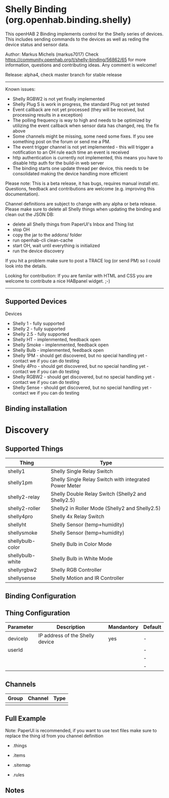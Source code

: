 # Shelly Binding (org.openhab.binding.shelly)

This openHAB 2 Binding implements control for the Shelly series of devices. This includes sending commands to the devices as well as reding the device status and sensor data.

Author: Markus Michels (markus7017)
Check  https://community.openhab.org/t/shelly-binding/56862/65 for more information, questions and contributing ideas. Any comment is welcome!

Release: alpha4, check master branch for stable release

---

Known issues:

* Shelly RGBW2 is not yet finally implemented
* Shelly Plug S is work in progress, the standard Plug not yet tested
* Event callback are not yet processed (they will be received, but processing results in a exception)
* The polling frequency is way to high and needs to be optimized by utilizing the event callback when sensor data has changed, req. the fix above
* Some channels might be missing, some need some fixes. If you see something post on the forum or send me a PM.
* The event trigger channel is not yet implemented - this will trigger a notification to an OH rule each time an event is received
* http authentication is currently not implemented, this means you have to disable http auth for the build-in web server
* The binding starts one update thread per device, this needs to be consolidated making the device handling more efficient


Please note:
This is a beta release, it has bugs, requires manual install etc. Questions, feedback and contributions are welcome (e.g. improving this documentation).

Channel definitions are subject to change with any alpha or beta release. Please make sure to delete all Shelly things when updating the binding and clean out the JSON DB:
- delete all Shelly things from PaperUI's Inbox and Thing list
- stop OH
- copy the jar to the addons/ folder
- run openhab-cli clean-cache
- start OH, wait until everything is initialized
- run the device discovery

If you hit a problem make sure to post a TRACE log (or send PM) so I could look into the details.

Looking for contribution: If you are familar with HTML and CSS you are welcome to contribute a nice HABpanel widget. ;-)

---

## Supported Devices

Devices

* Shelly 1     - fully supported
* Shelly 2     - fully supported
* Shelly 2.5   - fully supported
* Shelly HT    - implenmented, feedback open
* Shelly Smoke - implenmented, feedback open
* Shelly Bulb  - implenmented, feedback open
* Shelly 1PM   - should get discovered, but no special handling yet - contact we if you can do testing
* Shelly 4Pro  - should get discovered, but no special handling yet - contact we if you can do testing
* Shelly RGBW2 - should get discovered, but no special handling yet - contact we if you can do testing
* Shelly Sense - should get discovered, but no special handling yet - contact we if you can do testing

## Binding installation

# Discovery

## Supported Things

|Thing             |Type                                                       |
|------------------|-----------------------------------------------------------|
| shelly1          | Shelly Single Relay Switch                                |
| shelly1pm        | Shelly Single Relay Switch with integrated Power Meter    |
| shelly2-relay    | Shelly Double Relay Switch (Shelly2 and Shelly2.5)        |
| shelly2-roller   | Shelly2 in Roller Mode (Shelly2 and Shelly2.5)            |
| shelly4pro       | Shelly 4x Relay Switch                                    |
| shellyht         | Shelly Sensor (temp+humidity)                             |
| shellysmoke      | Shelly Sensor (temp+humidity)                             |
| shellybulb-color | Shelly Bulb in Color Mode                                 |
| shellybulb-white | Shelly Bulb in White Mode                                 |
| shellyrgbw2      | Shelly RGB Controller                                     |
| shellysense      | Shelly Motion and IR Controller                           |



## Binding Configuration


## Thing Configuration

|Parameter  |Description                                                       |Mandantory|Default         |
|-----------|------------------------------------------------------------------|----------|----------------|
|deviceIp   | IP address of the Shelly device                                  |    yes   |       -        |
|userId   |                                   |       |       -        |
|   |                                   |       |       -        |
|   |                                   |       |       -        |

## Channels

|Group      | Channel   |Type                                                                              |
|-----------|-----------|----------------------------------------------------------------------------------|
|    |  |             |


## Full Example

Note: PaperUI is recommended, if you want to use text files make sure to replace the thing id from you channel definition 

* .things

* .items


* .sitemap

* .rules

## Notes

